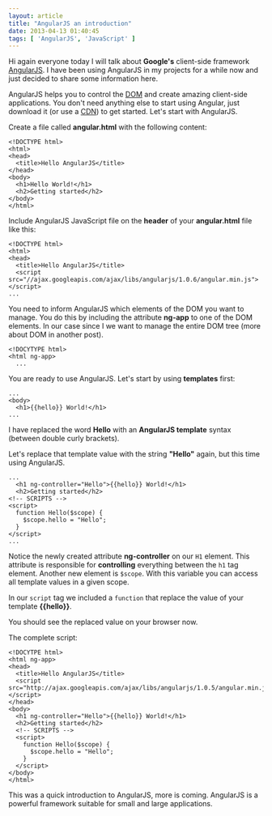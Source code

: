 ```yaml
---
layout: article
title: "AngularJS an introduction"
date: 2013-04-13 01:40:45
tags: [ 'AngularJS', 'JavaScript' ]
---
```

Hi again everyone today I will talk about **Google's** client-side framework [AngularJS](http://angularjs.org/). I have been using AngularJS in my projects for a while now and just decided to share some information here.

AngularJS helps you to control the [DOM](http://en.wikipedia.org/wiki/Document_Object_Model) and create amazing client-side applications. You don't need anything else to start using Angular, just download it (or use a [CDN](http://en.wikipedia.org/wiki/Content_delivery_network)) to get started. Let's start with AngularJS.

Create a file called **angular.html** with the following content:
  
    <!DOCTYPE html>
    <html>
    <head>
      <title>Hello AngularJS</title>
    </head>
    <body>
      <h1>Hello World!</h1>
      <h2>Getting started</h2>
    </body>
    </html>


Include AngularJS JavaScript file on the **header** of your **angular.html** file like this:

    <!DOCTYPE html>
    <html>
    <head>
      <title>Hello AngularJS</title>
      <script src="//ajax.googleapis.com/ajax/libs/angularjs/1.0.6/angular.min.js"></script>
    ...

You need to inform AngularJS which elements of the DOM you want to manage. You do this by including the attribute **ng-app** to one of the DOM elements. In our case since I we want to manage the entire DOM tree (more about DOM in another post).

    <!DOCYTYPE html>
    <html ng-app>
      ...

You are ready to use AngularJS. Let's start by using **templates** first:

    ...
    <body>
      <h1>{{hello}} World!</h1>
    ...

I have replaced the word **Hello** with an **AngularJS template** syntax (between double curly brackets).

Let's replace that template value with the string **"Hello"** again, but this time using AngularJS.

    ...
      <h1 ng-controller="Hello">{{hello}} World!</h1>
      <h2>Getting started</h2>
    <!-- SCRIPTS -->
    <script>
      function Hello($scope) {
        $scope.hello = "Hello";
      }
    </script>
    ...

Notice the newly created attribute **ng-controller** on our <code>H1</code> element. This attribute is responsible for **controlling** everything between the <code>h1</code> tag element. Another new element is <code>$scope</code>. With this variable you can access all template values in a given scope.

In our <code>script</code> tag we included a <code>function</code> that replace the value of your template **{{hello}}**.

You should see the replaced value on your browser now.

The complete script:

    <!DOCYTPE html>
    <html ng-app>
    <head>
      <title>Hello AngularJS</title>
      <script src="http://ajax.googleapis.com/ajax/libs/angularjs/1.0.5/angular.min.js"></script>
    </head>
    <body>
      <h1 ng-controller="Hello">{{hello}} World!</h1>
      <h2>Getting started</h2>
      <!-- SCRIPTS -->
      <script>
        function Hello($scope) {
          $scope.hello = "Hello";
        }
      </script>
    </body>
    </html>

This was a quick introduction to AngularJS, more is coming. AngularJS is a powerful framework suitable for small and large applications.
